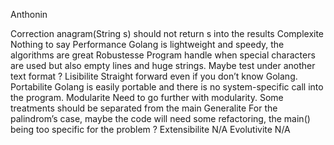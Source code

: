 Anthonin

Correction
	anagram(String s) should not return s into the results
Complexite
	Nothing to say
Performance
	Golang is lightweight and speedy, the algorithms are great
Robustesse
	Program handle when special characters are used but also empty lines and huge strings. Maybe test under another text format ?
Lisibilite
	Straight forward even if you don’t know Golang.
Portabilite
	Golang is easily portable and there is no system-specific call into the program.
Modularite
	Need to go further with modularity. Some treatments should be separated from the main
Generalite
	For the palindrom’s case, maybe the code will need some refactoring, the main() being too specific for the problem ?
Extensibilite
	N/A
Evolutivite
	N/A